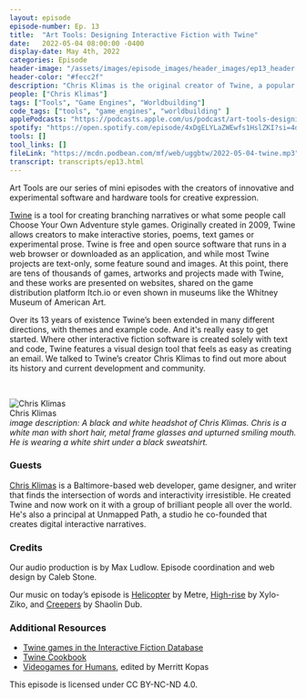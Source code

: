 ```yaml
---
layout: episode
episode-number: Ep. 13
title:  "Art Tools: Designing Interactive Fiction with Twine"
date:   2022-05-04 08:00:00 -0400
display-date: May 4th, 2022
categories: Episode
header-image: "/assets/images/episode_images/header_images/ep13_header.png"
header-color: "#fecc2f"
description: "Chris Klimas is the original creator of Twine, a popular open source expanded toolset for creating branching narratives and interactive experimental stories and game. He talks about its creation, community and where it's going next."
people: ["Chris Klimas"]
tags: ["Tools", "Game Engines", "Worldbuilding"]
code_tags: ["tools", "game_engines", "worldbuilding" ]
applePodcasts: "https://podcasts.apple.com/us/podcast/art-tools-designing-interactive-fiction-with-twine/id1536778522?i=1000559674038"
spotify: "https://open.spotify.com/episode/4xDgELYLaZWEwfs1HslZKI?si=4df56ba1916a4fc4"
tools: []
tool_links: []
fileLink: "https://mcdn.podbean.com/mf/web/uggbtw/2022-05-04-twine.mp3"
transcript: transcripts/ep13.html
---
```


Art Tools are our series of mini episodes with the creators of innovative and experimental software and hardware tools for creative expression.

[Twine](https://twinery.org) is a tool for creating branching narratives or what some people call Choose Your Own Adventure style games. Originally created in 2009, Twine allows creators to make interactive stories, poems, text games or experimental prose. Twine is free and open source software that runs in a web browser or downloaded as an application, and while most Twine projects are text-only, some feature sound and images. At this point, there are tens of thousands of games, artworks and projects made with Twine, and these works are presented on websites, shared on the game distribution platform Itch.io or even shown in museums like the Whitney Museum of American Art.

Over its 13 years of existence Twine’s been extended in many different directions, with themes and example code. And it's really easy to get started. Where other interactive fiction software is created solely with text and code, Twine features a visual design tool that feels as easy as creating an email. We talked to Twine’s creator Chris Klimas to find out more about its history and current development and community.

<br>

![Chris Klimas]({{site.baseurl}}/assets/images/chris.jpg)  
Chris Klimas  
*image description: A black and white headshot of Chris Klimas. Chris is a white man with short hair, metal frame glasses and upturned smiling mouth. He is wearing a white shirt under a black sweatshirt.*

### Guests

<a href="https://chrisklimas.com/" alt="Chris Klimas" class="nameTag">Chris Klimas</a> is a Baltimore-based web developer, game designer, and writer that finds the intersection of words and interactivity irresistible. He created Twine and now work on it with a group of brilliant people all over the world. He's also a principal at Unmapped Path, a studio he co-founded that creates digital interactive narratives.

### Credits

Our audio production is by Max Ludlow. Episode coordination and web design by Caleb Stone. 

Our music on today’s episode is [Helicopter](https://freemusicarchive.org/music/Metre/alternator/helicopter/) by Metre, [High-rise](https://freemusicarchive.org/music/Xylo-Ziko/prism/high-rise/) by Xylo-Ziko, and [Creepers](https://freemusicarchive.org/music/Shaolin_Dub/joint-force/creepers/) by Shaolin Dub.

### Additional Resources

* [Twine games in the Interactive Fiction Database](https://ifdb.org/search?searchfor=system:Twine)
* [Twine Cookbook](http://twinery.org/cookbook/) 
* [Videogames for Humans](https://instarbooks.itch.io/videogames-for-humans), edited by Merritt Kopas

This episode is licensed under CC BY-NC-ND 4.0.
